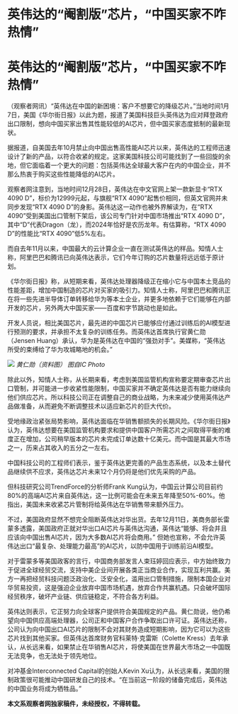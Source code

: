 # 英伟达的“阉割版”芯片，“中国买家不咋热情”

# 英伟达的“阉割版”芯片，“中国买家不咋热情”

（观察者网讯）“英伟达在中国的新困境：客户不想要它的降级芯片。”当地时间1月7日，美国《华尔街日报》以此为题，报道了美国科技巨头英伟达为应对拜登政府出口限制，想向中国买家出售其性能较低的AI芯片，但中国买家态度抵制的最新现状。

据报道，自美国去年10月禁止向中国出售高性能AI芯片以来，英伟达的工程师迅速设计了新的产品，以符合收紧的规定。这家美国科技公司可能找到了一些回旋的余地，但它面临着一个更大的问题：包括英伟达全球最大客户在内的中国企业，并不那么热衷于购买这些性能降低的AI芯片。

观察者网注意到，当地时间12月28日，英伟达在中文官网上架一款新显卡“RTX 4090 D”，标价为12999元起，与旗舰“RTX
4090”起售价相同，但英文官网并未同步发现“RTX 4090 D”的身影。英伟达这一动作也被外界解读为，在“RTX
4090”受到美国出口管制下架后，该公司专门针对中国市场推出“RTX 4090
D”，其中“D”代表Dragon（龙），而2024年恰好是农历龙年。有估算称，“RTX 4090 D”的性能比“RTX 4090”低5%左右。

而自去年11月以来，中国最大的云计算企业一直在测试英伟达的样品。知情人士称，阿里巴巴和腾讯已向英伟达表示，它们今年订购的芯片数量将远远低于原计划。

《华尔街日报》称，从短期来看，英伟达处理器降级正在缩小它与中国本土竞品的性能差距，增加中国制造的芯片对买家的吸引力。知情人士称，阿里巴巴和腾讯正在将一些先进半导体订单转移给华为等本土企业，并更多地依赖于它们能够在内部开发的芯片，另外两大中国买家——百度和字节跳动也是如此。

开发人员说，相比美国芯片，最先进的中国芯片已能够应付通过训练后的AI模型进行预测的要求，并承担不太复杂的训练任务。而英伟达首席执行官黄仁勋（Jensen
Huang）承认，华为是英伟达在中国的“强劲对手”。美媒称，“英伟达所受的束缚给了华为攻城略地的机会。”

![](https://inews.gtimg.com/om_bt/OydqirFqbJzpWCMjcaEdW4s5DpacalVrf6pvU2hOI0luoAA/1000)
_黄仁勋（资料图） 图自IC Photo_

除此以外，知情人士称，从长期来看，考虑到美国监管机构宣称要定期审查芯片出口管制，并可能进一步收紧性能限制，中国买家并不确定英伟达是否有能力继续向他们供应芯片。所以科技公司正在调整自己的商业战略，为未来减少使用英伟达产品做准备，从而避免不断调整技术以适应新芯片的巨大代价。

受地缘政治紧张局势影响，英伟达面临在华销售额损失的长期风险。《华尔街日报》认为，英伟达想要在美国监管机构要求和提供中国客户所需芯片之间取得平衡的难度正在增加，公司稍早版本的芯片未完成订单达数十亿美元。而中国是其最大市场之一，历来占其收入的五分之一左右。

中国科技公司的工程师们表示，鉴于英伟达更完善的产品生态系统，以及本土替代品继续供不应求，英伟达芯片未来12个月仍将是他们优先采购的产品。

但科技研究公司TrendForce的分析师Frank
Kung认为，中国云计算公司目前约80%的高端AI芯片来自英伟达，这一比例可能会在未来五年降至50%-60%。他指出，美国未来收紧芯片管制将给英伟达在华销售带来额外压力。

不过，美国政府显然不想完全阻断英伟达对华出货。去年12月11日，美商务部长雷蒙多透露，美国政府正就对华出口AI芯片与英伟达沟通，英伟达“能够、将会并且应该向中国出售AI芯片，因为大多数AI芯片将会商用。”
但她也宣称，不会允许英伟达出口“最复杂、处理能力最高”的AI芯片，以防中国用于训练前沿AI模型。

对于雷蒙多等美国政客的言行，中国商务部发言人束珏婷回应表示，中方始终致力于促进全球经贸交流，支持中美企业间开展各类正当商业合作，实现互利共赢。美方一再把经贸科技问题泛政治化、泛安全化，滥用出口管制措施，限制本国企业对华贸易投资，这是强迫企业放弃中国市场机遇，放弃合作共赢机遇。只会破坏国际经贸秩序，破坏产业链、供应链稳定，不符合各方利益。

英伟达则表示，它正努力向全球客户提供符合美国规定的产品。黄仁勋说，他仍希望向中国供应高端处理器，公司正和中国客户合作争取出口许可证。英伟达还称，公司认为向中国出口AI芯片的限制不会对其财务造成短期影响，因为它可以为这些芯片找到其他买家。但英伟达首席财务官科莱特·克雷斯（Colette
Kress）去年承认，从长远来看，如果禁止在华销售AI芯片，将使美国在世界最大市场之一中国既无法竞争，也无法处于领先地位。

对冲基金Interconnected Capital的创始人Kevin
Xu认为，从长远来看，美国的限制政策很可能推动中国研发自己的技术。“在当前这一阶段的储备完成后，英伟达的中国业务将成为牺牲品。”

**本文系观察者网独家稿件，未经授权，不得转载。**

